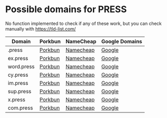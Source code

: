 # Possible domains for PRESS

No function implemented to check if any of these work, but you can check manually with https://tld-list.com/

| Domain | Porkbun | NameCheap | Google Domains |
|---|---|---|---|
| .press | [Porkbun](https://porkbun.com/checkout/search?prb=e814663da1&tlds=&idnLanguage=&search=search&q=.press) | [Namecheap](https://www.namecheap.com/domains/registration/results/?domain=.press) | [Google](https://domains.google.com/registrar/search?searchTerm=.press) |
| ex.press | [Porkbun](https://porkbun.com/checkout/search?prb=e814663da1&tlds=&idnLanguage=&search=search&q=ex.press) | [Namecheap](https://www.namecheap.com/domains/registration/results/?domain=ex.press) | [Google](https://domains.google.com/registrar/search?searchTerm=ex.press) |
| word.press | [Porkbun](https://porkbun.com/checkout/search?prb=e814663da1&tlds=&idnLanguage=&search=search&q=word.press) | [Namecheap](https://www.namecheap.com/domains/registration/results/?domain=word.press) | [Google](https://domains.google.com/registrar/search?searchTerm=word.press) |
| cy.press | [Porkbun](https://porkbun.com/checkout/search?prb=e814663da1&tlds=&idnLanguage=&search=search&q=cy.press) | [Namecheap](https://www.namecheap.com/domains/registration/results/?domain=cy.press) | [Google](https://domains.google.com/registrar/search?searchTerm=cy.press) |
| im.press | [Porkbun](https://porkbun.com/checkout/search?prb=e814663da1&tlds=&idnLanguage=&search=search&q=im.press) | [Namecheap](https://www.namecheap.com/domains/registration/results/?domain=im.press) | [Google](https://domains.google.com/registrar/search?searchTerm=im.press) |
| sup.press | [Porkbun](https://porkbun.com/checkout/search?prb=e814663da1&tlds=&idnLanguage=&search=search&q=sup.press) | [Namecheap](https://www.namecheap.com/domains/registration/results/?domain=sup.press) | [Google](https://domains.google.com/registrar/search?searchTerm=sup.press) |
| x.press | [Porkbun](https://porkbun.com/checkout/search?prb=e814663da1&tlds=&idnLanguage=&search=search&q=x.press) | [Namecheap](https://www.namecheap.com/domains/registration/results/?domain=x.press) | [Google](https://domains.google.com/registrar/search?searchTerm=x.press) |
| com.press | [Porkbun](https://porkbun.com/checkout/search?prb=e814663da1&tlds=&idnLanguage=&search=search&q=com.press) | [Namecheap](https://www.namecheap.com/domains/registration/results/?domain=com.press) | [Google](https://domains.google.com/registrar/search?searchTerm=com.press) |
